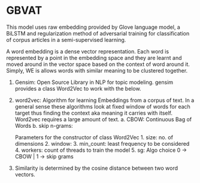 # GBVAT
This model uses raw embedding provided by Glove language model, a BiLSTM and regularization method of adversarial training for classification of corpus articles in a semi-supervised learning.


A word embedding is a dense vector representation. Each word is represented by a point in the
embedding space and they are learnt and moved around in the vector space based on the context of
word around it. Simply, WE is allows words with similar meaning to be clustered together.

1. Gensim: Open Source Library in NLP for topic modeling. gensim provides a class Word2Vec to work with the below.
2. word2vec: Algorithm for learning Embeddings from a corpus of text. In a general sense these algorithms
look at fixed window of words for each target thus finding the context aka meaning it carries with itself.
Word2vec requires a large amount of text.
    a. CBOW: Continuous Bag of Words
    b. skip n-grams:

    Parameters for the constructor of class Word2Vec
        1. size: no. of dimensions
        2. window:
        3. min_count: least frequency to be considered
        4. workers: count of threads to train the model
        5. sg: Algo choice 0 -> CBOW | 1 -> skip grams

3. Similarity is determined by the cosine distance between two word vectors.
